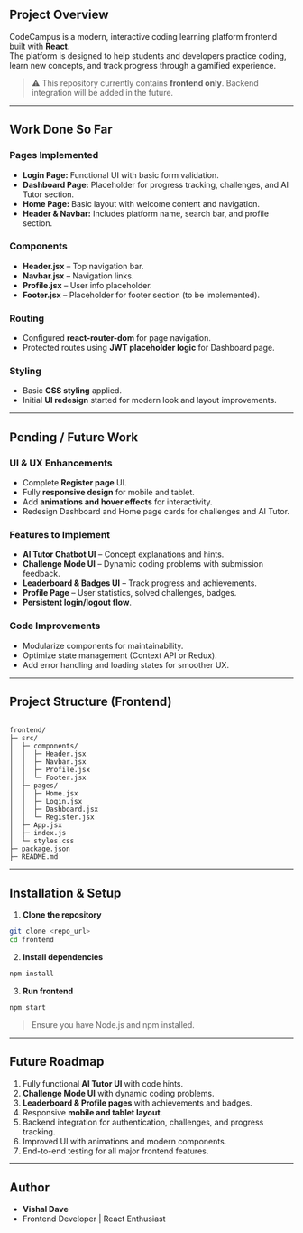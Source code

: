 

## Project Overview
CodeCampus is a modern, interactive coding learning platform frontend built with **React**.  
The platform is designed to help students and developers practice coding, learn new concepts, and track progress through a gamified experience.  

> ⚠️ This repository currently contains **frontend only**. Backend integration will be added in the future.

---

## Work Done So Far

### Pages Implemented
- **Login Page:** Functional UI with basic form validation.  
- **Dashboard Page:** Placeholder for progress tracking, challenges, and AI Tutor section.  
- **Home Page:** Basic layout with welcome content and navigation.  
- **Header & Navbar:** Includes platform name, search bar, and profile section.  

### Components
- **Header.jsx** – Top navigation bar.  
- **Navbar.jsx** – Navigation links.  
- **Profile.jsx** – User info placeholder.  
- **Footer.jsx** – Placeholder for footer section (to be implemented).  

### Routing
- Configured **react-router-dom** for page navigation.  
- Protected routes using **JWT placeholder logic** for Dashboard page.  

### Styling
- Basic **CSS styling** applied.  
- Initial **UI redesign** started for modern look and layout improvements.  

---

## Pending / Future Work

### UI & UX Enhancements
- Complete **Register page** UI.  
- Fully **responsive design** for mobile and tablet.  
- Add **animations and hover effects** for interactivity.  
- Redesign Dashboard and Home page cards for challenges and AI Tutor.  

### Features to Implement
- **AI Tutor Chatbot UI** – Concept explanations and hints.  
- **Challenge Mode UI** – Dynamic coding problems with submission feedback.  
- **Leaderboard & Badges UI** – Track progress and achievements.  
- **Profile Page** – User statistics, solved challenges, badges.  
- **Persistent login/logout flow**.  

### Code Improvements
- Modularize components for maintainability.  
- Optimize state management (Context API or Redux).  
- Add error handling and loading states for smoother UX.  

---

## Project Structure (Frontend)
```

frontend/
├─ src/
│  ├─ components/
│  │  ├─ Header.jsx
│  │  ├─ Navbar.jsx
│  │  ├─ Profile.jsx
│  │  └─ Footer.jsx
│  ├─ pages/
│  │  ├─ Home.jsx
│  │  ├─ Login.jsx
│  │  ├─ Dashboard.jsx
│  │  └─ Register.jsx
│  ├─ App.jsx
│  ├─ index.js
│  └─ styles.css
├─ package.json
├─ README.md

````

---

## Installation & Setup

1. **Clone the repository**
```bash
git clone <repo_url>
cd frontend
````

2. **Install dependencies**

```bash
npm install
```

3. **Run frontend**

```bash
npm start
```

> Ensure you have Node.js and npm installed.

---

## Future Roadmap

1. Fully functional **AI Tutor UI** with code hints.
2. **Challenge Mode UI** with dynamic coding problems.
3. **Leaderboard & Profile pages** with achievements and badges.
4. Responsive **mobile and tablet layout**.
5. Backend integration for authentication, challenges, and progress tracking.
6. Improved UI with animations and modern components.
7. End-to-end testing for all major frontend features.

---

## Author

* **Vishal Dave**
* Frontend Developer | React Enthusiast



